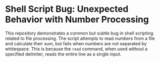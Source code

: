 # Shell Script Bug: Unexpected Behavior with Number Processing

This repository demonstrates a common but subtle bug in shell scripting related to file processing. The script attempts to read numbers from a file and calculate their sum, but fails when numbers are not separated by whitespace. This is because the `read` command, when used without a specified delimiter, reads the entire line as a single input.